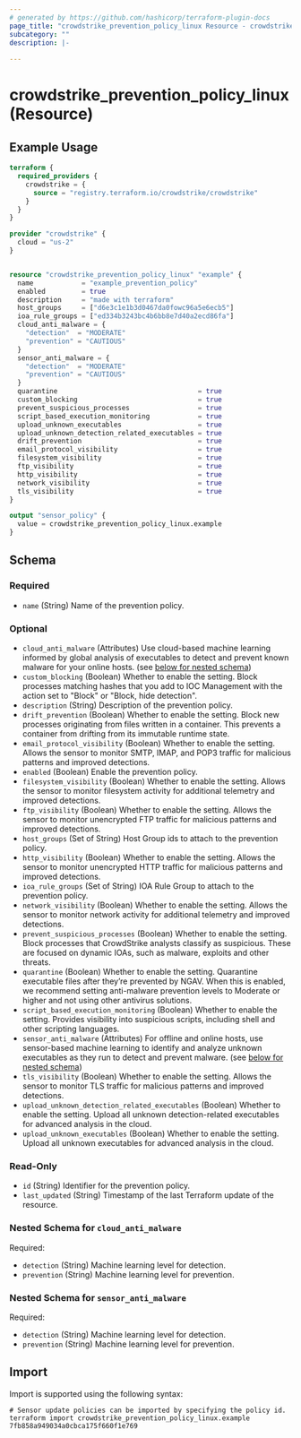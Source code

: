 ```yaml
---
# generated by https://github.com/hashicorp/terraform-plugin-docs
page_title: "crowdstrike_prevention_policy_linux Resource - crowdstrike"
subcategory: ""
description: |-
  
---
```


# crowdstrike_prevention_policy_linux (Resource)



## Example Usage

```terraform
terraform {
  required_providers {
    crowdstrike = {
      source = "registry.terraform.io/crowdstrike/crowdstrike"
    }
  }
}

provider "crowdstrike" {
  cloud = "us-2"
}


resource "crowdstrike_prevention_policy_linux" "example" {
  name            = "example_prevention_policy"
  enabled         = true
  description     = "made with terraform"
  host_groups     = ["d6e3c1e1b3d0467da0fowc96a5e6ecb5"]
  ioa_rule_groups = ["ed334b3243bc4b6bb8e7d40a2ecd86fa"]
  cloud_anti_malware = {
    "detection"  = "MODERATE"
    "prevention" = "CAUTIOUS"
  }
  sensor_anti_malware = {
    "detection"  = "MODERATE"
    "prevention" = "CAUTIOUS"
  }
  quarantine                                   = true
  custom_blocking                              = true
  prevent_suspicious_processes                 = true
  script_based_execution_monitoring            = true
  upload_unknown_executables                   = true
  upload_unknown_detection_related_executables = true
  drift_prevention                             = true
  email_protocol_visibility                    = true
  filesystem_visibility                        = true
  ftp_visibility                               = true
  http_visibility                              = true
  network_visibility                           = true
  tls_visibility                               = true
}

output "sensor_policy" {
  value = crowdstrike_prevention_policy_linux.example
}
```

<!-- schema generated by tfplugindocs -->
## Schema

### Required

- `name` (String) Name of the prevention policy.

### Optional

- `cloud_anti_malware` (Attributes) Use cloud-based machine learning informed by global analysis of executables to detect and prevent known malware for your online hosts. (see [below for nested schema](#nestedatt--cloud_anti_malware))
- `custom_blocking` (Boolean) Whether to enable the setting. Block processes matching hashes that you add to IOC Management with the action set to "Block" or "Block, hide detection".
- `description` (String) Description of the prevention policy.
- `drift_prevention` (Boolean) Whether to enable the setting. Block new processes originating from files written in a container. This prevents a container from drifting from its immutable runtime state.
- `email_protocol_visibility` (Boolean) Whether to enable the setting. Allows the sensor to monitor SMTP, IMAP, and POP3 traffic for malicious patterns and improved detections.
- `enabled` (Boolean) Enable the prevention policy.
- `filesystem_visibility` (Boolean) Whether to enable the setting. Allows the sensor to monitor filesystem activity for additional telemetry and improved detections.
- `ftp_visibility` (Boolean) Whether to enable the setting. Allows the sensor to monitor unencrypted FTP traffic for malicious patterns and improved detections.
- `host_groups` (Set of String) Host Group ids to attach to the prevention policy.
- `http_visibility` (Boolean) Whether to enable the setting. Allows the sensor to monitor unencrypted HTTP traffic for malicious patterns and improved detections.
- `ioa_rule_groups` (Set of String) IOA Rule Group to attach to the prevention policy.
- `network_visibility` (Boolean) Whether to enable the setting. Allows the sensor to monitor network activity for additional telemetry and improved detections.
- `prevent_suspicious_processes` (Boolean) Whether to enable the setting. Block processes that CrowdStrike analysts classify as suspicious. These are focused on dynamic IOAs, such as malware, exploits and other threats.
- `quarantine` (Boolean) Whether to enable the setting. Quarantine executable files after they’re prevented by NGAV. When this is enabled, we recommend setting anti-malware prevention levels to Moderate or higher and not using other antivirus solutions.
- `script_based_execution_monitoring` (Boolean) Whether to enable the setting. Provides visibility into suspicious scripts, including shell and other scripting languages.
- `sensor_anti_malware` (Attributes) For offline and online hosts, use sensor-based machine learning to identify and analyze unknown executables as they run to detect and prevent malware. (see [below for nested schema](#nestedatt--sensor_anti_malware))
- `tls_visibility` (Boolean) Whether to enable the setting. Allows the sensor to monitor TLS traffic for malicious patterns and improved detections.
- `upload_unknown_detection_related_executables` (Boolean) Whether to enable the setting. Upload all unknown detection-related executables for advanced analysis in the cloud.
- `upload_unknown_executables` (Boolean) Whether to enable the setting. Upload all unknown executables for advanced analysis in the cloud.

### Read-Only

- `id` (String) Identifier for the prevention policy.
- `last_updated` (String) Timestamp of the last Terraform update of the resource.

<a id="nestedatt--cloud_anti_malware"></a>
### Nested Schema for `cloud_anti_malware`

Required:

- `detection` (String) Machine learning level for detection.
- `prevention` (String) Machine learning level for prevention.


<a id="nestedatt--sensor_anti_malware"></a>
### Nested Schema for `sensor_anti_malware`

Required:

- `detection` (String) Machine learning level for detection.
- `prevention` (String) Machine learning level for prevention.

## Import

Import is supported using the following syntax:

```shell
# Sensor update policies can be imported by specifying the policy id.
terraform import crowdstrike_prevention_policy_linux.example 7fb858a949034a0cbca175f660f1e769
```

